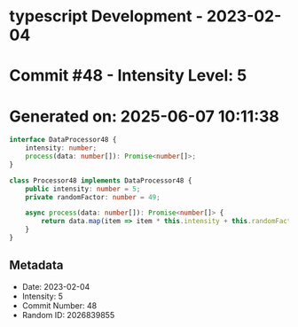 ﻿# typescript Development - 2023-02-04
# Commit #48 - Intensity Level: 5
# Generated on: 2025-06-07 10:11:38
```typescript
interface DataProcessor48 {
    intensity: number;
    process(data: number[]): Promise<number[]>;
}

class Processor48 implements DataProcessor48 {
    public intensity: number = 5;
    private randomFactor: number = 49;

    async process(data: number[]): Promise<number[]> {
        return data.map(item => item * this.intensity + this.randomFactor);
    }
}
```
## Metadata
- Date: 2023-02-04
- Intensity: 5
- Commit Number: 48
- Random ID: 2026839855
